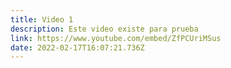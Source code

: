```yaml
---
title: Video 1
description: Este video existe para prueba
link: https://www.youtube.com/embed/ZfPCUriMSus
date: 2022-02-17T16:07:21.736Z
---
```

